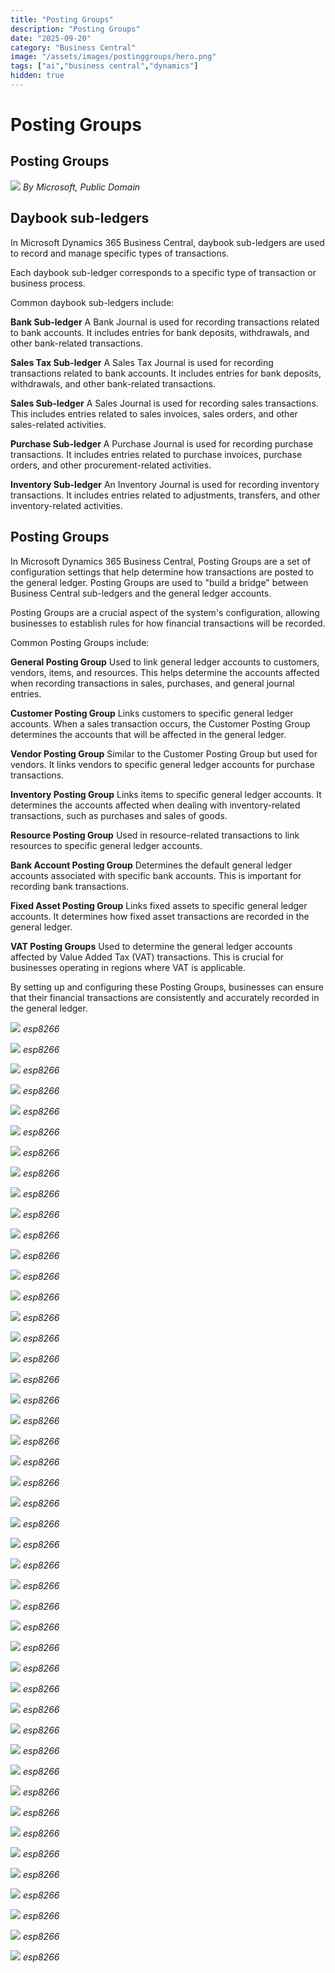 ```yaml
---
title: "Posting Groups"
description: "Posting Groups"
date: "2025-09-20"
category: "Business Central"
image: "/assets/images/postinggroups/hero.png"
tags: ["ai","business central","dynamics"]
hidden: true
---
```


# Posting Groups

## Posting Groups

![](/assets/images/postinggroups/dynamics365-color.svg)
*By Microsoft, Public Domain*


## Daybook sub-ledgers

In Microsoft Dynamics 365 Business Central, daybook sub-ledgers are used to record and manage specific types of transactions.

Each daybook sub-ledger corresponds to a specific type of transaction or business process.

Common daybook sub-ledgers include:

**Bank Sub-ledger**
A Bank Journal is used for recording transactions related to bank accounts. It includes entries for bank deposits, withdrawals, and other bank-related transactions.

**Sales Tax Sub-ledger**
A Sales Tax Journal is used for recording transactions related to bank accounts. It includes entries for bank deposits, withdrawals, and other bank-related transactions.

**Sales Sub-ledger**
A Sales Journal is used for recording sales transactions. This includes entries related to sales invoices, sales orders, and other sales-related activities.

**Purchase Sub-ledger**
A Purchase Journal is used for recording purchase transactions. It includes entries related to purchase invoices, purchase orders, and other procurement-related activities.

**Inventory Sub-ledger**
An Inventory Journal is used for recording inventory transactions. It includes entries related to adjustments, transfers, and other inventory-related activities.


## Posting Groups

In Microsoft Dynamics 365 Business Central, Posting Groups are a set of configuration settings that help determine how transactions are posted to the general ledger. Posting Groups are used to "build a bridge" between Business Central sub-ledgers and the general ledger accounts. 

Posting Groups are a crucial aspect of the system's configuration, allowing businesses to establish rules for how financial transactions will be recorded.

Common Posting Groups include:

**General Posting Group**
Used to link general ledger accounts to customers, vendors, items, and resources. This helps determine the accounts affected when recording transactions in sales, purchases, and general journal entries.

**Customer Posting Group**
Links customers to specific general ledger accounts. When a sales transaction occurs, the Customer Posting Group determines the accounts that will be affected in the general ledger.

**Vendor Posting Group**
Similar to the Customer Posting Group but used for vendors. It links vendors to specific general ledger accounts for purchase transactions.

**Inventory Posting Group**
Links items to specific general ledger accounts. It determines the accounts affected when dealing with inventory-related transactions, such as purchases and sales of goods.

**Resource Posting Group**
Used in resource-related transactions to link resources to specific general ledger accounts.

**Bank Account Posting Group**
Determines the default general ledger accounts associated with specific bank accounts. This is important for recording bank transactions.

**Fixed Asset Posting Group**
Links fixed assets to specific general ledger accounts. It determines how fixed asset transactions are recorded in the general ledger.

**VAT Posting Groups**
Used to determine the general ledger accounts affected by Value Added Tax (VAT) transactions. This is crucial for businesses operating in regions where VAT is applicable.

By setting up and configuring these Posting Groups, businesses can ensure that their financial transactions are consistently and accurately recorded in the general ledger.

![](/assets/images/postinggroups/screen-shot-2021-03-06-at-9.28.36-pm-1596x894.png)
*esp8266*

![](/assets/images/postinggroups/screen-shot-2021-03-06-at-9.28.36-pm-1596x894.png)
*esp8266*

![](/assets/images/postinggroups/screen-shot-2021-03-06-at-9.28.36-pm-1596x894.png)
*esp8266*

![](/assets/images/postinggroups/screen-shot-2021-03-06-at-9.28.36-pm-1596x894.png)
*esp8266*

![](/assets/images/postinggroups/screen-shot-2021-03-06-at-9.28.36-pm-1596x894.png)
*esp8266*

![](/assets/images/postinggroups/screen-shot-2021-03-06-at-9.28.36-pm-1596x894.png)
*esp8266*

![](/assets/images/postinggroups/screen-shot-2021-03-06-at-9.28.36-pm-1596x894.png)
*esp8266*

![](/assets/images/postinggroups/screen-shot-2021-03-06-at-9.28.36-pm-1596x894.png)
*esp8266*

![](/assets/images/postinggroups/screen-shot-2021-03-06-at-9.28.36-pm-1596x894.png)
*esp8266*

![](/assets/images/postinggroups/screen-shot-2021-03-06-at-9.28.36-pm-1596x894.png)
*esp8266*

![](/assets/images/postinggroups/screen-shot-2021-03-06-at-9.28.36-pm-1596x894.png)
*esp8266*

![](/assets/images/postinggroups/screen-shot-2021-03-06-at-9.28.36-pm-1596x894.png)
*esp8266*

![](/assets/images/postinggroups/screen-shot-2021-03-06-at-9.28.36-pm-1596x894.png)
*esp8266*

![](/assets/images/postinggroups/screen-shot-2021-03-06-at-9.28.36-pm-1596x894.png)
*esp8266*

![](/assets/images/postinggroups/screen-shot-2021-03-06-at-9.28.36-pm-1596x894.png)
*esp8266*

![](/assets/images/postinggroups/screen-shot-2021-03-06-at-9.28.36-pm-1596x894.png)
*esp8266*

![](/assets/images/postinggroups/screen-shot-2021-03-06-at-9.28.36-pm-1596x894.png)
*esp8266*

![](/assets/images/postinggroups/screen-shot-2021-03-06-at-9.28.36-pm-1596x894.png)
*esp8266*

![](/assets/images/postinggroups/screen-shot-2021-03-06-at-9.28.36-pm-1596x894.png)
*esp8266*

![](/assets/images/postinggroups/screen-shot-2021-03-06-at-9.28.36-pm-1596x894.png)
*esp8266*

![](/assets/images/postinggroups/screen-shot-2021-03-06-at-9.28.36-pm-1596x894.png)
*esp8266*

![](/assets/images/postinggroups/screen-shot-2021-03-06-at-9.28.36-pm-1596x894.png)
*esp8266*

![](/assets/images/postinggroups/screen-shot-2021-03-06-at-9.28.36-pm-1596x894.png)
*esp8266*

![](/assets/images/postinggroups/screen-shot-2021-03-06-at-9.28.36-pm-1596x894.png)
*esp8266*

![](/assets/images/postinggroups/screen-shot-2021-03-06-at-9.28.36-pm-1596x894.png)
*esp8266*

![](/assets/images/postinggroups/screen-shot-2021-03-06-at-9.28.36-pm-1596x894.png)
*esp8266*

![](/assets/images/postinggroups/screen-shot-2021-03-06-at-9.28.36-pm-1596x894.png)
*esp8266*

![](/assets/images/postinggroups/screen-shot-2021-03-06-at-9.28.36-pm-1596x894.png)
*esp8266*

![](/assets/images/postinggroups/screen-shot-2021-03-06-at-9.28.36-pm-1596x894.png)
*esp8266*

![](/assets/images/postinggroups/screen-shot-2021-03-06-at-9.28.36-pm-1596x894.png)
*esp8266*

![](/assets/images/postinggroups/screen-shot-2021-03-06-at-9.28.36-pm-1596x894.png)
*esp8266*

![](/assets/images/postinggroups/screen-shot-2021-03-06-at-9.28.36-pm-1596x894.png)
*esp8266*

![](/assets/images/postinggroups/screen-shot-2021-03-06-at-9.28.36-pm-1596x894.png)
*esp8266*

![](/assets/images/postinggroups/screen-shot-2021-03-06-at-9.28.36-pm-1596x894.png)
*esp8266*

![](/assets/images/postinggroups/screen-shot-2021-03-06-at-9.28.36-pm-1596x894.png)
*esp8266*

![](/assets/images/postinggroups/screen-shot-2021-03-06-at-9.28.36-pm-1596x894.png)
*esp8266*

![](/assets/images/postinggroups/screen-shot-2021-03-06-at-9.28.36-pm-1596x894.png)
*esp8266*

![](/assets/images/postinggroups/screen-shot-2021-03-06-at-9.28.36-pm-1596x894.png)
*esp8266*

![](/assets/images/postinggroups/screen-shot-2021-03-06-at-9.28.36-pm-1596x894.png)
*esp8266*

![](/assets/images/postinggroups/screen-shot-2021-03-06-at-9.28.36-pm-1596x894.png)
*esp8266*

![](/assets/images/postinggroups/screen-shot-2021-03-06-at-9.28.36-pm-1596x894.png)
*esp8266*

![](/assets/images/postinggroups/screen-shot-2021-03-06-at-9.28.36-pm-1596x894.png)
*esp8266*

![](/assets/images/postinggroups/screen-shot-2021-03-06-at-9.28.36-pm-1596x894.png)
*esp8266*

![](/assets/images/postinggroups/screen-shot-2021-03-06-at-9.28.36-pm-1596x894.png)
*esp8266*

![](/assets/images/postinggroups/screen-shot-2021-03-06-at-9.28.36-pm-1596x894.png)
*esp8266*

![](/assets/images/postinggroups/screen-shot-2021-03-06-at-9.28.36-pm-1596x894.png)
*esp8266*